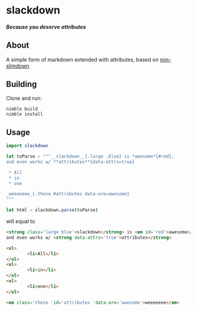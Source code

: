 # slackdown
##### Because you deserve attributes

## About

A simple form of markdown extended with attributes, based on [nim-slimdown](https://github.com/ruivieira/nim-slimdown)

## Building

Clone and run:

```
nimble build
nimble install
```

## Usage

```nim
import slackdown 

let toParse = """__slackdown__{.large .blue} is *awesome*{#red},
and even works w/ **attributes**{data-attrs=true}

 * All
 * in 
 * one

_weeeeeee_{.these #attributes data-are=awesome}
"""

let html = slackdown.parse(toParse)
```

will equal to

```html
<strong class='large blue'>slackdown</strong> is <em id='red'>awesome</em>,
and even works w/ <strong data-attrs='true'>attributes</strong>

<ul>
        <li>All</li>
</ul>
<ul>
        <li>in</li>
</ul>
<ul>
        <li>one</li>
</ul>

<em class='these 'id='attributes 'data-are='awesome'>weeeeeee</em>
```
